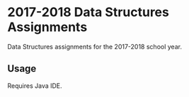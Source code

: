 # 2017-2018 Data Structures Assignments
Data Structures assignments for the 2017-2018 school year.

## Usage
Requires Java IDE.

